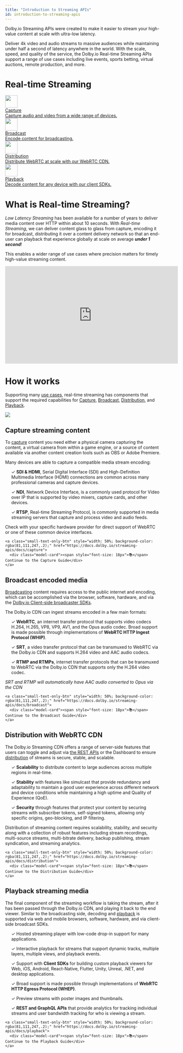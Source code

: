 ```yaml
---
title: "Introduction to Streaming APIs"
id: introduction-to-streaming-apis
---
```

Dolby.io Streaming APIs were created to make it easier to stream your high-value content at scale with ultra-low latency.

Deliver 4k video and audio streams to massive audiences while maintaining under half a second of latency anywhere in the world. With the scale, speed, and quality of the service, the Dolby.io Real-time Streaming APIs support a range of use cases including live events, sports betting, virtual auctions, remote production, and more.

# Real-time Streaming

<div class="dolbyio-cards-container-4">
    
  <a class="dolbyio-card" href="/streaming-apis/docs/capture">
    <div class="dolbyio-card-image">
      <img width="40px" class="dolbyio-card-svg-icon" src="https://dolby.io/wp-content/uploads/2021/08/dolbyio-icon-hd-video-dark-bg.svg"/>
    </div>
    <div class="dolbyio-card-header">Capture</div>
    <div class="dolbyio-card-description">
      Capture audio and video from a wide range of devices.
    </div>
  </a>
  
  <a class="dolbyio-card" href="/streaming-apis/docs/broadcast">
    <div class="dolbyio-card-image">
      <img width="40px" class="dolbyio-card-svg-icon" src="https://dolby.io/wp-content/uploads/2021/08/dolbyio-icon-live-streaming-dark-bg.svg"/>
    </div>
    <div class="dolbyio-card-header">Broadcast</div>
    <div class="dolbyio-card-description">
    	Encode content for broadcasting.
    </div>
  </a>

  
   <a class="dolbyio-card" href="/streaming-apis/docs/distribution">
    <div class="dolbyio-card-image">
      <img width="40px" class="dolbyio-card-svg-icon" src="https://dolby.io/wp-content/uploads/2021/08/dolbyio-icon-spatial-dark-bg.svg"/>
    </div>
    <div class="dolbyio-card-header">Distribution</div>
    <div class="dolbyio-card-description">
      Distribute WebRTC at scale with our WebRTC CDN.
    </div>
  </a>
  
  <a class="dolbyio-card" href="/streaming-apis/docs/playback">
    <div class="dolbyio-card-image">
      <img width="40px" class="dolbyio-card-svg-icon" src="https://dolby.io/wp-content/uploads/2022/09/DLB_IO_Icon_FeatBen_Simulcast_rgb_DRK.svg"/>
    </div>
    <div class="dolbyio-card-header">Playback</div>
    <div class="dolbyio-card-description">
      Decode content for any device with our client SDKs.
    </div>
  </a>
  
  
  
</div>

# What is Real-time Streaming?

_Low Latency Streaming_ has been available for a number of years to deliver media content over HTTP within about 10 seconds. With _Real-time Streaming_, we can deliver content glass to glass from capture, encoding it for broadcast, distributing it over a content delivery network so that an end-user can playback that experience globally at scale on average _**under 1 second**_!

This enables a wider range of use cases where precision matters for timely high-value streaming content.

<iframe width="560" height="315" src="https://www.youtube.com/embed/rxjlxHNMmdg" title="YouTube video player" frameborder="0" allow="accelerometer; autoplay; clipboard-write; encrypted-media; gyroscope; picture-in-picture; web-share" allowfullscreen></iframe>


# How it works

Supporting many <a href="https://dolby.io/solutions/" target="_blank">use cases</a>, real-time streaming has components that support the required capabilities for [Capture](/millicast/capture/index.md), [Broadcast](/millicast/broadcast/index.md), [Distribution](/millicast/distribution/index.md), and [Playback](/millicast/playback/index.md).


![](https://cdn.TODO.io/docs/readme/b54f4db4cf4a8a2a1d8d4b126bd99fd41dd5708b3feefc91c3a0dd364775d9af-dolby-millicast-real-time-streaming-workflow.png)



## Capture streaming content

To [capture](/millicast/broadcast/index.md) content you need either a physical camera capturing the content, a virtual camera from within a game engine, or a source of content available via another content creation tools such as OBS or Adobe Premiere. 

Many devices are able to capture a compatible media stream encoding:

<div style="margin-left: 20px">

✓ **SDI & HDMI**, Serial Digital Interface (SDI) and High-Definition Multimedia Interface (HDMI) connections are common across many professional cameras and capture devices.

✓ **NDI**, Network Device Interface, is a commonly used protocol for Video over IP that is supported by video mixers, capture cards, and other devices.

✓ **RTSP**, Real-time Streaming Protocol, is commonly supported in media streaming servers that capture and process video and audio feeds.

</div>

Check with your specific hardware provider for direct support of WebRTC or one of these common device interfaces.

<div>
  <div class="small-text-only-btn-container">
      
    <a class="small-text-only-btn" style="width: 50%; background-color: rgba(81,111,247,.2);" href="https://docs.dolby.io/streaming-apis/docs/capture">
      <div class="model-card"><span style="font-size: 18px">📚</span> Continue to the Capture Guide</div>
    </a>
      
  </div>
</div>


## Broadcast encoded media

[Broadcasting](/millicast/broadcast/index.md) content requires access to the public internet and encoding, which can be accomplished via the browser, software, hardware, and via the [Dolby.io Client-side broadcaster SDKs](https://docs.dolby.io/streaming-apis/docs/client-sdks). 

The Dolby.io CDN can ingest streams encoded in a few main formats: 

<div style="margin-left: 20px">

✓ **WebRTC**, an internet transfer protocol that supports video codecs H.264, H.265, VP8, VP9, AV1, and the Opus audio codec. Broad support is made possible through implementations of **WebRTC HTTP Ingest Protocol (WHIP)**.

✓ **SRT**, a video transfer protocol that can be transmuxed to WebRTC via the Dolby.io CDN and supports H.264 video and AAC audio codecs.

✓ **RTMP and RTMPs**, internet transfer protocols that can be transmuxed to WebRTC via the Dolby.io CDN that supports only the H.264 video codec. 

</div>

_SRT and RTMP will automatically have AAC audio converted to Opus via the CDN_

<div>
  <div class="small-text-only-btn-container">
      
    <a class="small-text-only-btn" style="width: 50%; background-color: rgba(81,111,247,.2);" href="https://docs.dolby.io/streaming-apis/docs/broadcast">
      <div class="model-card"><span style="font-size: 18px">📚</span> Continue to the Broadcast Guide</div>
    </a>
      
  </div>
</div>



## Distribution with WebRTC CDN

The Dolby.io Streaming CDN offers a range of server-side features that users can toggle and adjust via [the REST APIs](/millicast/https://docs.dolby.io/streaming-apis/docs/basic-api-tutorial) or the Dashboard to ensure [distribution](/millicast/distribution/index.md) of streams is secure, stable, and scalable. 

<div style="margin-left: 20px">

✓ **Scalability** to distribute content to large audiences across multiple regions in real-time.

✓ **Stability** with features like simulcast that provide redundancy and adaptability to maintain a good user experience across different network and device conditions while maintaining a high uptime and Quality of Experience (QoE).

✓ **Security** through features that protect your content by securing streams with subscriber tokens, self-signed tokens, allowing only specific origins, geo-blocking, and IP filtering.

</div>

Distribution of streaming content requires scalability, stability, and security along with a collection of robust features including stream recordings, multi-source streams, multi-bitrate delivery, backup publishing, stream syndication, and streaming analytics.

<div>
  <div class="small-text-only-btn-container">
      
    <a class="small-text-only-btn" style="width: 50%; background-color: rgba(81,111,247,.2);" href="https://docs.dolby.io/streaming-apis/docs/distribution">
      <div class="model-card"><span style="font-size: 18px">📚</span> Continue to the Distribution Guide</div>
    </a>
      
  </div>
</div>

## Playback streaming media

The final component of the streaming workflow is taking the stream, after it has been passed through the Dolby.io CDN, and playing it back to the end viewer. Similar to the broadcasting side, decoding and [playback](/millicast/playback/index.md) is supported via web and mobile browsers, software, hardware, and via client-side broadcast SDKs.

<div style="margin-left: 20px">

✓ Hosted streaming player with low-code drop-in support for many applications.

✓ Interactive playback for streams that support dynamic tracks, multiple layers, multiple views, and playback events.

✓ Support with **Client SDKs** for building custom playback viewers for Web, iOS, Android, React-Native, Flutter, Unity, Unreal, .NET, and desktop applications.

✓ Broad support is made possible through implementations of **WebRTC HTTP Egress Protocol (WHEP)**.

✓ Preview streams with poster images and thumbnails.

✓ **REST and GraphQL APIs** that provide analytics for tracking individual streams and user bandwidth tracking for who is viewing a stream.

</div>

<div>
  <div class="small-text-only-btn-container">
      
    <a class="small-text-only-btn" style="width: 50%; background-color: rgba(81,111,247,.2);" href="https://docs.dolby.io/streaming-apis/docs/playback">
      <div class="model-card"><span style="font-size: 18px">📚</span> Continue to the Playback Guide</div>
    </a>
      
  </div>
</div>

